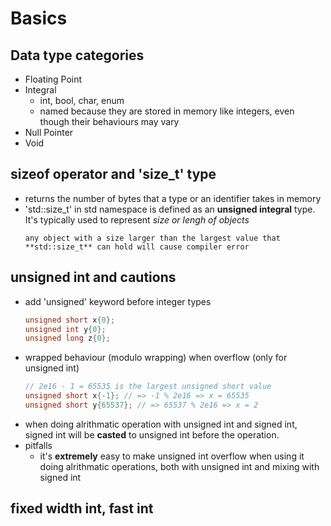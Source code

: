 
# Basics

## Data type categories

- Floating Point
- Integral
	- int, bool, char, enum
	- named because they are stored in memory like integers, even though their behaviours may vary
- Null Pointer
- Void
## sizeof operator and 'size_t' type
- returns the number of bytes that a type or an identifier takes in memory
- 'std::size_t' in std namespace is defined as an **unsigned integral** type. It's typically used to represent *size or lengh of objects*
	``` 
	any object with a size larger than the largest value that **std::size_t** can hold will cause compiler error
	```

## unsigned int and cautions
- add 'unsigned' keyword before integer types
	```cpp
	unsigned short x{0};
	unsigned int y{0};
	unsigned long z{0};
	```
- wrapped behaviour (modulo wrapping) when overflow (only for unsigned int)
	```cpp
	// 2e16 - 1 = 65535 is the largest unsigned short value
	unsigned short x{-1}; // => -1 % 2e16 => x = 65535
	unsigned short y{65537}; // => 65537 % 2e16 => x = 2
	```
- when doing alrithmatic operation with unsigned int and signed int, signed int will be **casted** to unsigned int before the operation.
- pitfalls
  - it's **extremely** easy to make unsigned int overflow when using it doing alrithmatic operations, both with unsigned int and mixing with signed int
## fixed width int, fast int
